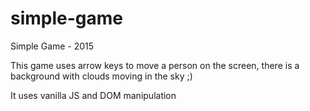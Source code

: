 # simple-game
Simple Game - 2015

This game uses arrow keys to move a person on the screen, there is a background with clouds moving in the sky ;) 

It uses vanilla JS and DOM manipulation
